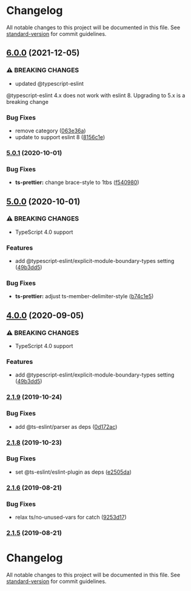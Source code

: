# Changelog

All notable changes to this project will be documented in this file. See [standard-version](https://github.com/conventional-changelog/standard-version) for commit guidelines.

## [6.0.0](https://github.com/unional/eslint-plugin-harmony/compare/v5.1.0...v6.0.0) (2021-12-05)


### ⚠ BREAKING CHANGES

* updated @typescript-eslint

@typescript-eslint 4.x does not work with eslint 8.
Upgrading to 5.x is a breaking change

### Bug Fixes

* remove category ([063e36a](https://github.com/unional/eslint-plugin-harmony/commit/063e36acf4edc478b01ed27a1ca700a1e58e0b6a))
* update to support eslint 8 ([8156c1e](https://github.com/unional/eslint-plugin-harmony/commit/8156c1ebb7f462bbf82f78389bab5af6449b6efe))

### [5.0.1](https://github.com/unional/eslint-plugin-harmony/compare/v5.0.0...v5.0.1) (2020-10-01)


### Bug Fixes

* **ts-prettier:** change brace-style to 1tbs ([f540980](https://github.com/unional/eslint-plugin-harmony/commit/f540980655f589d016eeb8e7915255f8231e74f7))

## [5.0.0](https://github.com/unional/eslint-plugin-harmony/compare/v3.0.1...v5.0.0) (2020-10-01)


### ⚠ BREAKING CHANGES

* TypeScript 4.0 support

### Features

* add @typescript-eslint/explicit-module-boundary-types setting ([49b3dd5](https://github.com/unional/eslint-plugin-harmony/commit/49b3dd5b4de216a22af8b0e261aeb303d3c27dc9))


### Bug Fixes

* **ts-prettier:** adjust ts-member-delimiter-style ([b74c1e5](https://github.com/unional/eslint-plugin-harmony/commit/b74c1e5f17ff0668e8892448483d9d8af7ab7745))

## [4.0.0](https://github.com/unional/eslint-plugin-harmony/compare/v3.0.1...v4.0.0) (2020-09-05)


### ⚠ BREAKING CHANGES

* TypeScript 4.0 support

### Features

* add @typescript-eslint/explicit-module-boundary-types setting ([49b3dd5](https://github.com/unional/eslint-plugin-harmony/commit/49b3dd5b4de216a22af8b0e261aeb303d3c27dc9))

### [2.1.9](https://github.com/unional/eslint-plugin-harmony/compare/v2.1.8...v2.1.9) (2019-10-24)


### Bug Fixes

* add @ts-eslint/parser as deps ([0d172ac](https://github.com/unional/eslint-plugin-harmony/commit/0d172ace769fd25709332f07fac485b11fbe46b5))

### [2.1.8](https://github.com/unional/eslint-plugin-harmony/compare/v2.1.7...v2.1.8) (2019-10-23)


### Bug Fixes

* set @ts-eslint/eslint-plugin as deps ([e2505da](https://github.com/unional/eslint-plugin-harmony/commit/e2505da6108c22c413bf4bfde3086ecefb479e59))

### [2.1.6](https://github.com/unional/eslint-plugin-harmony/compare/v2.1.5...v2.1.6) (2019-08-21)


### Bug Fixes

* relax ts/no-unused-vars for catch ([9253d17](https://github.com/unional/eslint-plugin-harmony/commit/9253d17))

### [2.1.5](https://github.com/unional/eslint-plugin-harmony/compare/v2.1.3...v2.1.5) (2019-08-21)

# Changelog

All notable changes to this project will be documented in this file. See [standard-version](https://github.com/conventional-changelog/standard-version) for commit guidelines.
